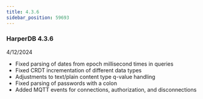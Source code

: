 ```yaml
---
title: 4.3.6
sidebar_position: 59693
---
```


### HarperDB 4.3.6

4/12/2024

- Fixed parsing of dates from epoch millisecond times in queries
- Fixed CRDT incrementation of different data types
- Adjustments to text/plain content type q-value handling
- Fixed parsing of passwords with a colon
- Added MQTT events for connections, authorization, and disconnections
